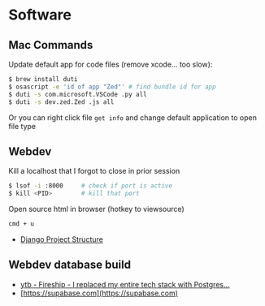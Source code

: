 # Software

## Mac Commands

Update default app for code files (remove xcode... too slow):

```bash
$ brew install duti
$ osascript -e 'id of app "Zed"' # find bundle id for app
$ duti -s com.microsoft.VSCode .py all
$ duti -s dev.zed.Zed .js all
```

Or you can right click file `get info` and change default application to open file type

## Webdev


Kill a localhost that I forgot to close in prior session

```bash
$ lsof -i :8000     # check if port is active
$ kill <PID>        # kill that port
```

Open source html in browser (hotkey to viewsource)
```bash
cmd + u
```

- [Django Project Structure](https://medium.com/django-unleashed/django-project-structure-a-comprehensive-guide-4b2ddbf2b6b8)

## Webdev database build

- [ytb - Fireship - I replaced my entire tech stack with Postgres...](https://www.youtube.com/watch?v=3JW732GrMdg)
- [https://supabase.com](https://supabase.com)
